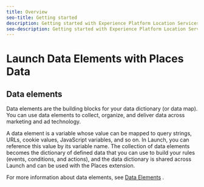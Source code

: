 ```yaml
---
title: Overview
seo-title: Getting started
description: Getting started with Experience Platform Location Services.
seo-description: Getting started with Experience Platform Location Services.
---
```


# Launch Data Elements with Places Data

## Data elements

Data elements are the building blocks for your data dictionary \(or data map\). You can use data elements to collect, organize, and deliver data across marketing and ad technology.

A data element is a variable whose value can be mapped to query strings, URLs, cookie values, JavaScript variables, and so on. In Launch, you can reference this value by its variable name. The collection of data elements becomes the dictionary of defined data that you can use to build your rules \(events, conditions, and actions\), and the data dictionary is shared across Launch and can be used with the Places extension.

For more information about data elements, see [Data Elements](https://docs.adobelaunch.com/launch-reference/managing-resources/data-elements) .


